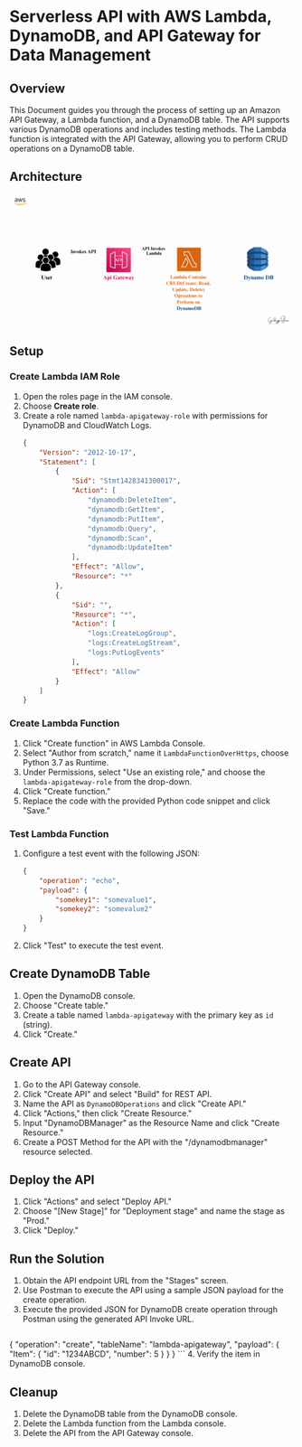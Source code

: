 # Serverless API with AWS Lambda, DynamoDB, and API Gateway for Data Management

## Overview
This Document guides you through the process of setting up an Amazon API Gateway, a Lambda function, and a DynamoDB table. The API supports various DynamoDB operations and includes testing methods. The Lambda function is integrated with the API Gateway, allowing you to perform CRUD operations on a DynamoDB table.
## Architecture
![Alt Text](High-Level-Architecture.gif)
## Setup

### Create Lambda IAM Role
1. Open the roles page in the IAM console.
2. Choose **Create role**.
3. Create a role named `lambda-apigateway-role` with permissions for DynamoDB and CloudWatch Logs.
    ```json
    {
        "Version": "2012-10-17",
        "Statement": [
            {
                "Sid": "Stmt1428341300017",
                "Action": [
                    "dynamodb:DeleteItem",
                    "dynamodb:GetItem",
                    "dynamodb:PutItem",
                    "dynamodb:Query",
                    "dynamodb:Scan",
                    "dynamodb:UpdateItem"
                ],
                "Effect": "Allow",
                "Resource": "*"
            },
            {
                "Sid": "",
                "Resource": "*",
                "Action": [
                    "logs:CreateLogGroup",
                    "logs:CreateLogStream",
                    "logs:PutLogEvents"
                ],
                "Effect": "Allow"
            }
        ]
    }
    ```

### Create Lambda Function
1. Click "Create function" in AWS Lambda Console.
2. Select "Author from scratch," name it `LambdaFunctionOverHttps`, choose Python 3.7 as Runtime.
3. Under Permissions, select "Use an existing role," and choose the `lambda-apigateway-role` from the drop-down.
4. Click "Create function."
5. Replace the code with the provided Python code snippet and click "Save."

### Test Lambda Function
1. Configure a test event with the following JSON:
    ```json
    {
        "operation": "echo",
        "payload": {
            "somekey1": "somevalue1",
            "somekey2": "somevalue2"
        }
    }
    ```
2. Click "Test" to execute the test event.

## Create DynamoDB Table
1. Open the DynamoDB console.
2. Choose "Create table."
3. Create a table named `lambda-apigateway` with the primary key as `id` (string).
4. Click "Create."

## Create API
1. Go to the API Gateway console.
2. Click "Create API" and select "Build" for REST API.
3. Name the API as `DynamoDBOperations` and click "Create API."
4. Click "Actions," then click "Create Resource."
5. Input "DynamoDBManager" as the Resource Name and click "Create Resource."
6. Create a POST Method for the API with the "/dynamodbmanager" resource selected.

## Deploy the API
1. Click "Actions" and select "Deploy API."
2. Choose "[New Stage]" for "Deployment stage" and name the stage as "Prod."
3. Click "Deploy."

## Run the Solution
1. Obtain the API endpoint URL from the "Stages" screen.
2. Use Postman to execute the API using a sample JSON payload for the create operation.
3. Execute the provided JSON for DynamoDB create operation through Postman using the generated API Invoke URL.
    ```json
{
    "operation": "create",
    "tableName": "lambda-apigateway",
    "payload": {
        "Item": {
            "id": "1234ABCD",
            "number": 5
        }
    }
}
    ```
4. Verify the item in DynamoDB console.

## Cleanup
1. Delete the DynamoDB table from the DynamoDB console.
2. Delete the Lambda function from the Lambda console.
3. Delete the API from the API Gateway console.
